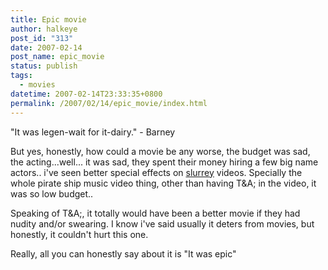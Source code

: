 ```yaml
---
title: Epic movie
author: halkeye
post_id: "313"
date: 2007-02-14
post_name: epic_movie
status: publish
tags:
  - movies
datetime: 2007-02-14T23:33:35+0800
permalink: /2007/02/14/epic_movie/index.html
---
```


"It was legen-wait for it-dairy." - Barney

But yes, honestly, how could a movie be any worse, the budget was sad, the acting...well... it was sad, they spent their money hiring a few big name actors.. i've seen better special effects on [slurrey](https://www.slurrey.com) videos. Specially the whole pirate ship music video thing, other than having T&A; in the video, it was so low budget..

Speaking of T&A;, it totally would have been a better movie if they had nudity and/or swearing. I know i've said usually it deters from movies, but honestly, it couldn't hurt this one.

Really, all you can honestly say about it is "It was epic"
